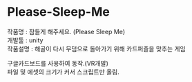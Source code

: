 # Please-Sleep-Me
작품명 : 잠들게 해주세요. (Please Sleep Me)<br>
개발툴 : unity<br>
작품설명 : 해골이 다시 무덤으로 돌아가기 위해 카드퍼즐을 맞추는 게임

구글카드보드를 사용하여 동작.(VR개발)<br>
파일 및 에셋의 크기가 커서 스크립트만 올림.


